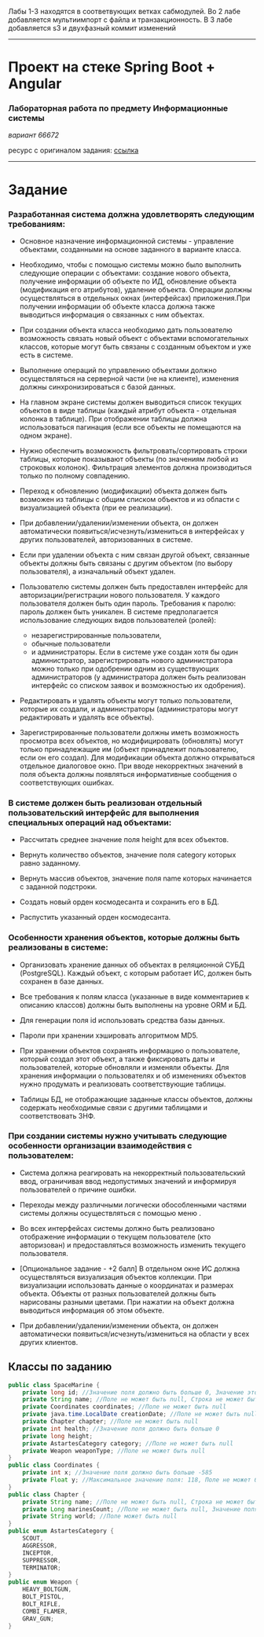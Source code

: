 Лабы 1-3 находятся в соответвующих ветках сабмодулей. Во 2 лабе добавляется мультиимпорт с файла и транзакционность. В 3 лабе добавляется s3 и двухфазный коммит изменений

---
# Проект на стеке Spring Boot + Angular


### Лабораторная работа по предмету Информационные системы
*вариант 66672*

ресурс с оригиналом задания: [ссылка](https://se.ifmo.ru/courses/is)

---

# Задание
### Разработанная система должна удовлетворять следующим требованиям:

-  Основное назначение информационной системы - управление объектами, созданными на основе заданного в варианте класса. 

-  Необходимо, чтобы с помощью системы можно было выполнить следующие операции с объектами: создание нового объекта, получение информации об объекте по ИД, обновление объекта (модификация его атрибутов), удаление объекта. Операции должны осуществляться в отдельных окнах (интерфейсах) приложения.При получении информации об объекте класса должна также выводиться информация о связанных с ним объектах. 

- При создании объекта класса необходимо дать пользователю возможность связать новый объект с объектами вспомогательных классов, которые могут быть связаны с созданным объектом и уже есть в системе.

-  Выполнение операций по управлению объектами должно осуществляться на серверной части (не на клиенте), изменения должны синхронизироваться с базой данных. 

-   На главном экране системы должен выводиться список текущих объектов в виде таблицы (каждый атрибут объекта - отдельная колонка в таблице).  При отображении таблицы должна использоваться пагинация (если все объекты не помещаются на одном экране).

- Нужно обеспечить возможность фильтровать/сортировать строки таблицы, которые показывают объекты (по значениям любой из строковых колонок). Фильтрация элементов должна производиться только по полному совпадению.

- Переход к обновлению (модификации) объекта должен быть возможен  из таблицы с общим списком объектов  и из области с визуализацией объекта (при ее реализации).

 -  При добавлении/удалении/изменении объекта, он должен автоматически появиться/исчезнуть/измениться в интерфейсах у других пользователей, авторизованных в системе. 

- Если при удалении объекта с ним связан другой объект, связанные объекты должны быть связаны с другим объектом (по выбору пользователя), а изначальный объект удален.

- Пользователю системы должен быть предоставлен интерфейс для авторизации/регистрации нового пользователя. У каждого пользователя должен быть один пароль. Требования к паролю: пароль должен быть уникален. В системе предполагается использование следующих видов пользователей (ролей):
	- незарегистрированные пользователи,
	- обычные пользователи 
	- и администраторы. 
	Если в системе уже создан хотя бы один администратор, зарегистрировать нового администратора можно только при одобрении одним из существующих администраторов (у администратора должен быть реализован интерфейс со списком заявок и возможностью их одобрения).

- Редактировать и удалять объекты могут только пользователи, которые их создали, и администраторы (администраторы могут редактировать и удалять все объекты).

-  Зарегистрированные пользователи должны иметь возможность просмотра всех объектов, но модифицировать (обновлять) могут только принадлежащие им (объект принадлежит пользователю, если он его создал). Для модификации объекта должно открываться отдельное диалоговое окно. При вводе некорректных значений в поля объекта должны появляться информативные сообщения о соответствующих ошибках. 

### В системе должен быть реализован отдельный пользовательский интерфейс для выполнения специальных операций над объектами:

- Рассчитать среднее значение поля height для всех объектов.

- Вернуть количество объектов, значение поля category которых равно заданному.

- Вернуть массив объектов, значение поля name которых начинается с заданной подстроки.

- Создать новый орден космодесанта и сохранить его в БД.

- Распустить указанный орден космодесанта.

### Особенности хранения объектов, которые должны быть реализованы в системе:

-  Организовать хранение данных об объектах в реляционной СУБД (PostgreSQL). Каждый объект, с которым работает ИС, должен быть сохранен в базе данных. 

-  Все требования к полям класса (указанные в виде комментариев к описанию классов) должны быть выполнены на уровне ORM и БД. 

-  Для генерации поля id использовать средства базы данных. 

 -  Пароли при хранении хэшировать алгоритмом MD5. 

- При хранении объектов сохранять информацию о пользователе, который создал этот объект, а также фиксировать даты и пользователей, которые обновляли и изменяли объекты. Для хранения информации о пользователях и об изменениях объектов нужно продумать и реализовать соответствующие таблицы.

- Таблицы БД, не отображающие заданные классы объектов, должны содержать необходимые связи с другими таблицами и соответствовать 3НФ.

### При создании системы нужно учитывать следующие особенности организации взаимодействия с пользователем:

- Система должна реагировать на некорректный пользовательский ввод, ограничивая ввод недопустимых значений и информируя пользователей о причине ошибки.

-  Переходы между различными логически обособленными частями системы должны осуществляться с помощью меню .

-  Во всех интерфейсах системы должно быть реализовано отображение информации о текущем пользователе (кто авторизован) и предоставляться возможность изменить текущего пользователя. 

- [Опциональное задание - +2 балл] В отдельном окне ИС должна осуществляться визуализация объектов коллекции. При визуализации использовать данные о координатах и размерах объекта. Объекты от разных пользователей должны быть нарисованы разными цветами. При нажатии на объект должна выводиться информация об этом объекте.

- При добавлении/удалении/изменении объекта, он должен автоматически появиться/исчезнуть/измениться на области у всех других клиентов.

## Классы по заданию
```java
public class SpaceMarine {
    private long id; //Значение поля должно быть больше 0, Значение этого поля должно быть уникальным, Значение этого поля должно генерироваться автоматически
    private String name; //Поле не может быть null, Строка не может быть пустой
    private Coordinates coordinates; //Поле не может быть null
    private java.time.LocalDate creationDate; //Поле не может быть null, Значение этого поля должно генерироваться автоматически
    private Chapter chapter; //Поле не может быть null
    private int health; //Значение поля должно быть больше 0
    private long height;
    private AstartesCategory category; //Поле не может быть null
    private Weapon weaponType; //Поле не может быть null
}
public class Coordinates {
    private int x; //Значение поля должно быть больше -585
    private Float y; //Максимальное значение поля: 118, Поле не может быть null
}
public class Chapter {
    private String name; //Поле не может быть null, Строка не может быть пустой
    private Long marinesCount; //Поле не может быть null, Значение поля должно быть больше 0, Максимальное значение поля: 1000
    private String world; //Поле может быть null
}
public enum AstartesCategory {
    SCOUT,
    AGGRESSOR,
    INCEPTOR,
    SUPPRESSOR,
    TERMINATOR;
}
public enum Weapon {
    HEAVY_BOLTGUN,
    BOLT_PISTOL,
    BOLT_RIFLE,
    COMBI_FLAMER,
    GRAV_GUN;
}
```
